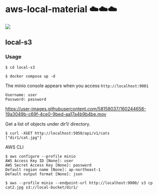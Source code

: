 # aws-local-material ☁️☁️☁️

<img src="https://img.shields.io/badge/Go-v1.17-blue">

## local-s3

### Usage

```terminal
$ cd local-s3
```

```console
$ docker compose up -d
```

The minio console appears when you access `http://localhost:9001`

```text
Username: user
Password: password
```

https://user-images.githubusercontent.com/58158037/160244658-19a3049b-c69f-4ce0-9bed-aa17a4b9b4be.mov

Get a list of objects under dir1/ directory.

```console
$ curl -XGET http://localhost:5050/api/v1/cats
["dir1/cat.jpg"]
```

AWS CLI

```console
$ aws configure --profile minio
AWS Access Key ID [None]: user
AWS Secret Access Key [None]: password
Default region name [None]: ap-northeast-1
Default output format [None]: json
```

```console
$ aws --profile minio --endpoint-url http://localhost:9000/ s3 cp cat2.jpg s3://local-bucket/dir1/
```
